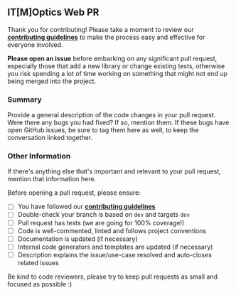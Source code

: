 ## IT[M]Optics Web PR

Thank you for contributing! Please take a moment to review our [**contributing guidelines**](https://github.com/itmo-corp/itmoptics-web/blob/master/CONTRIBUTING.md)
to make the process easy and effective for everyone involved.

**Please open an issue** before embarking on any significant pull request, especially those that
add a new library or change existing tests, otherwise you risk spending a lot of time working
on something that might not end up being merged into the project.

### Summary

Provide a general description of the code changes in your pull
request. Were there any bugs you had fixed? If so, mention them. If
these bugs have open GitHub issues, be sure to tag them here as well,
to keep the conversation linked together.

### Other Information

If there's anything else that's important and relevant to your pull
request, mention that information here.

Before opening a pull request, please ensure:

- [ ] You have followed our [**contributing guidelines**](https://github.com/itmo-corp/itmoptics-web/blob/master/CONTRIBUTING.md)
- [ ] Double-check your branch is based on `dev` and targets `dev`
- [ ] Pull request has tests (we are going for 100% coverage!)
- [ ] Code is well-commented, linted and follows project conventions
- [ ] Documentation is updated (if necessary)
- [ ] Internal code generators and templates are updated (if necessary)
- [ ] Description explains the issue/use-case resolved and auto-closes related issues

Be kind to code reviewers, please try to keep pull requests as small and focused as possible :)
